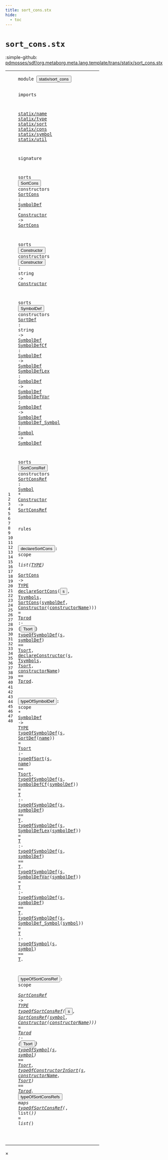 ```yaml
---
title: sort_cons.stx
hide:
  - toc
---
```


# `sort_cons.stx`

:simple-github: [pdmosses/sdf/org.metaborg.meta.lang.template/trans/statix/sort_cons.stx]

[pdmosses/sdf/org.metaborg.meta.lang.template/trans/statix/sort_cons.stx]: https://github.com/pdmosses/sdf/blob/master/org.metaborg.meta.lang.template/trans/statix/sort_cons.stx "The source file on GitHub"

<div class="stx"><table class="highlighttable"><tbody><tr><td class="linenos"><div class="linenodiv"><pre><span></span>1
2
3
4
5
6
7
8
9
10
11
12
13
14
15
16
17
18
19
20
21
22
23
24
25
26
27
28
29
30
31
32
33
34
35
36
37
38
39
40
41
42
43
44
45
46
47
48
</pre></div></td>
<td class="code"><pre><code><span class="keyword">module</span> <button class="modal-open" id="statix/sort_cons_1_8" title="a definition with multiple references" data-urls="../main.stx/#statix/sort_cons line 17_3; ../production.stx/#statix/sort_cons line 7_3; ../section/priority.stx/#statix/sort_cons line 7_3; ../section/syntax.stx/#statix/sort_cons line 9_3; ../section/template.stx/#statix/sort_cons line 8_3"><span class="token sort_Id">statix/sort_cons</span></button>

<span class="keyword">imports</span>

  <a href="../name.stx/#statix/name_1_8" id="statix/name_5_3" title="a reference to a single-file definition"><span class="token sort_Id">statix/name</span></a>
  <a href="../type.stx/#statix/type_1_8" id="statix/type_6_3" title="a reference to a single-file definition"><span class="token sort_Id">statix/type</span></a>
  <a href="../sort.stx/#statix/sort_1_8" id="statix/sort_7_3" title="a reference to a single-file definition"><span class="token sort_Id">statix/sort</span></a>
  <a href="../cons.stx/#statix/cons_1_8" id="statix/cons_8_3" title="a reference to a single-file definition"><span class="token sort_Id">statix/cons</span></a>
  <a href="../symbol.stx/#statix/symbol_1_8" id="statix/symbol_9_3" title="a reference to a single-file definition"><span class="token sort_Id">statix/symbol</span></a>
  <a href="../util.stx/#statix/util_1_8" id="statix/util_10_3" title="a reference to a single-file definition"><span class="token sort_Id">statix/util</span></a>

<span class="keyword">signature</span>

  <span class="keyword">sorts</span> <span class="cons_SortDecl"><button class="modal-open" id="SortCons_14_9" title="a definition with multiple references" data-urls="#SortCons line 15_43, 32_41; ../section/syntax.stx/#SortCons line 37_29; ../section/template.stx/#SortCons line 20_34"><span class="token sort_Id">SortCons</span></button></span> <span class="keyword">constructors</span>
    <span class="cons_OpDecl"><a href="#SortCons_33_32" id="SortCons_15_5" title="a definition with a single reference"><span class="token sort_Id">SortCons</span></a> <span class="operator">:</span> <span class="cons_SimpleSort"><a href="#SymbolDef_20_9" id="SymbolDef_15_16" title="a reference to a single-file definition"><span class="token sort_Id">SymbolDef</span></a></span> <span class="operator">*</span> <span class="cons_SimpleSort"><a href="#Constructor_17_9" id="Constructor_15_28" title="a reference to a single-file definition"><span class="token sort_Id">Constructor</span></a></span> <span class="operator">-&gt;</span> <span class="cons_SimpleSort"><a href="#SortCons_14_9" id="SortCons_15_43" title="a reference to a single-file definition"><span class="token sort_Id">SortCons</span></a></span></span>

  <span class="keyword">sorts</span> <span class="cons_SortDecl"><button class="modal-open" id="Constructor_17_9" title="a definition with multiple references" data-urls="#Constructor line 15_28, 18_29, 28_28"><span class="token sort_Id">Constructor</span></button></span> <span class="keyword">constructors</span>
    <span class="cons_OpDecl"><button class="modal-open" id="Constructor_18_5" title="a definition with multiple references" data-urls="#Constructor line 33_52, 45_44"><span class="token sort_Id">Constructor</span></button> <span class="operator">:</span> <span class="cons_StringSort"><span class="keyword">string</span></span> <span class="operator">-&gt;</span> <span class="cons_SimpleSort"><a href="#Constructor_17_9" id="Constructor_18_29" title="a reference to a single-file definition"><span class="token sort_Id">Constructor</span></a></span></span>

  <span class="keyword">sorts</span> <span class="cons_SortDecl"><button class="modal-open" id="SymbolDef_20_9" title="a definition with multiple references" data-urls="#SymbolDef line 15_16, 21_37, 22_24, 22_37, 23_24, 23_37, 24_24, 24_37, 25_37, 37_28; ../production.stx/#SymbolDef line 11_46; ../section/syntax.stx/#SymbolDef line 36_29; ../section/template.stx/#SymbolDef line 19_34, 99_25"><span class="token sort_Id">SymbolDef</span></button></span> <span class="keyword">constructors</span>
    <span class="cons_OpDecl"><a href="#SortDef_38_22" id="SortDef_21_5" title="a definition with a single reference"><span class="token sort_Id">SortDef</span></a>          <span class="operator">:</span> <span class="cons_StringSort"><span class="keyword">string</span></span>    <span class="operator">-&gt;</span> <span class="cons_SimpleSort"><a href="#SymbolDef_20_9" id="SymbolDef_21_37" title="a reference to a single-file definition"><span class="token sort_Id">SymbolDef</span></a></span></span>
    <span class="cons_OpDecl"><a href="#SymbolDefCf_39_22" id="SymbolDefCf_22_5" title="a definition with a single reference"><span class="token sort_Id">SymbolDefCf</span></a>      <span class="operator">:</span> <span class="cons_SimpleSort"><a href="#SymbolDef_20_9" id="SymbolDef_22_24" title="a reference to a single-file definition"><span class="token sort_Id">SymbolDef</span></a></span> <span class="operator">-&gt;</span> <span class="cons_SimpleSort"><a href="#SymbolDef_20_9" id="SymbolDef_22_37" title="a reference to a single-file definition"><span class="token sort_Id">SymbolDef</span></a></span></span>
    <span class="cons_OpDecl"><a href="#SymbolDefLex_40_22" id="SymbolDefLex_23_5" title="a definition with a single reference"><span class="token sort_Id">SymbolDefLex</span></a>     <span class="operator">:</span> <span class="cons_SimpleSort"><a href="#SymbolDef_20_9" id="SymbolDef_23_24" title="a reference to a single-file definition"><span class="token sort_Id">SymbolDef</span></a></span> <span class="operator">-&gt;</span> <span class="cons_SimpleSort"><a href="#SymbolDef_20_9" id="SymbolDef_23_37" title="a reference to a single-file definition"><span class="token sort_Id">SymbolDef</span></a></span></span>
    <span class="cons_OpDecl"><a href="#SymbolDefVar_41_22" id="SymbolDefVar_24_5" title="a definition with a single reference"><span class="token sort_Id">SymbolDefVar</span></a>     <span class="operator">:</span> <span class="cons_SimpleSort"><a href="#SymbolDef_20_9" id="SymbolDef_24_24" title="a reference to a single-file definition"><span class="token sort_Id">SymbolDef</span></a></span> <span class="operator">-&gt;</span> <span class="cons_SimpleSort"><a href="#SymbolDef_20_9" id="SymbolDef_24_37" title="a reference to a single-file definition"><span class="token sort_Id">SymbolDef</span></a></span></span>
    <span class="cons_OpDecl"><a href="#SymbolDef_Symbol_42_22" id="SymbolDef_Symbol_25_5" title="a definition with a single reference"><span class="token sort_Id">SymbolDef_Symbol</span></a> <span class="operator">:</span> <span class="cons_SimpleSort"><a href="../symbol.stx/#Symbol_11_9" id="Symbol_25_24" title="a reference to a single-file definition"><span class="token sort_Id">Symbol</span></a></span>    <span class="operator">-&gt;</span> <span class="cons_SimpleSort"><a href="#SymbolDef_20_9" id="SymbolDef_25_37" title="a reference to a single-file definition"><span class="token sort_Id">SymbolDef</span></a></span></span>

  <span class="keyword">sorts</span> <span class="cons_SortDecl"><button class="modal-open" id="SortConsRef_27_9" title="a definition with multiple references" data-urls="#SortConsRef line 28_43, 44_30; ../section/priority.stx/#SortConsRef line 26_22, 27_27, 28_43"><span class="token sort_Id">SortConsRef</span></button></span> <span class="keyword">constructors</span>
    <span class="cons_OpDecl"><a href="#SortConsRef_45_24" id="SortConsRef_28_5" title="a definition with a single reference"><span class="token sort_Id">SortConsRef</span></a> <span class="operator">:</span> <span class="cons_SimpleSort"><a href="../symbol.stx/#Symbol_11_9" id="Symbol_28_19" title="a reference to a single-file definition"><span class="token sort_Id">Symbol</span></a></span> <span class="operator">*</span> <span class="cons_SimpleSort"><a href="#Constructor_17_9" id="Constructor_28_28" title="a reference to a single-file definition"><span class="token sort_Id">Constructor</span></a></span> <span class="operator">-&gt;</span> <span class="cons_SimpleSort"><a href="#SortConsRef_27_9" id="SortConsRef_28_43" title="a reference to a single-file definition"><span class="token sort_Id">SortConsRef</span></a></span></span>

<span class="keyword">rules</span>

  <button class="modal-open" id="declareSortCons_32_3" title="a definition with multiple references" data-urls="#declareSortCons line 33_3; ../section/syntax.stx/#declareSortCons line 78_5; ../section/template.stx/#declareSortCons line 57_5"><span class="token sort_Id">declareSortCons</span></button><span class="operator">:</span> <span class="cons_ScopeSort"><span class="keyword">scope</span></span> <span class="operator">*</span> <span class="keyword">list</span><span class="operator">(</span><span class="cons_SimpleSort"><a href="../type.stx/#TYPE_5_9" id="TYPE_32_33" title="a reference to a single-file definition"><span class="token sort_Id">TYPE</span></a></span><span class="operator">)</span> <span class="operator">*</span> <span class="cons_SimpleSort"><a href="#SortCons_14_9" id="SortCons_32_41" title="a reference to a single-file definition"><span class="token sort_Id">SortCons</span></a></span> <span class="operator">-&gt;</span> <span class="cons_SimpleSort"><a href="../type.stx/#TYPE_5_9" id="TYPE_32_53" title="a reference to a single-file definition"><span class="token sort_Id">TYPE</span></a></span>
  <a href="#declareSortCons_32_3" id="declareSortCons_33_3" title="a reference to a single-file definition"><span class="token sort_Id">declareSortCons</span></a><span class="operator">(</span><span class="cons_Var"><button class="modal-open" id="s_33_19" title="a definition with multiple references" data-urls="#s line 34_21, 35_24"><span class="token sort_Id">s</span></button></span><span class="operator">,</span> <span class="cons_Var"><a href="#Tsymbols_35_27" id="Tsymbols_33_22" title="a definition with a single reference"><span class="token sort_Id">Tsymbols</span></a></span><span class="operator">,</span> <span class="cons_Op"><a href="#SortCons_15_5" id="SortCons_33_32" title="a reference to a single-file definition"><span class="token sort_Id">SortCons</span></a><span class="operator">(</span><span class="cons_Var"><a href="#symbolDef_34_24" id="symbolDef_33_41" title="a definition with a single reference"><span class="token sort_Id">symbolDef</span></a></span><span class="operator">,</span> <span class="cons_Op"><a href="#Constructor_18_5" id="Constructor_33_52" title="a reference to a single-file definition"><span class="token sort_Id">Constructor</span></a><span class="operator">(</span><span class="cons_Var"><a href="#constructorName_35_44" id="constructorName_33_64" title="a definition with a single reference"><span class="token sort_Id">constructorName</span></a></span><span class="operator">)</span></span><span class="operator">)</span></span><span class="operator">)</span> <span class="operator">=</span> <span class="cons_Var"><a href="#Tprod_35_64" id="Tprod_33_85" title="a definition with a single reference"><span class="token sort_Id">Tprod</span></a></span> <span class="operator">:-</span> <span class="operator">{</span><span class="cons_Var"><button class="modal-open" id="Tsort_33_95" title="a definition with multiple references" data-urls="#Tsort line 34_38, 35_37"><span class="token sort_Id">Tsort</span></button></span><span class="operator">}</span>
    <a href="#typeOfSymbolDef_37_3" id="typeOfSymbolDef_34_5" title="a reference to a single-file definition"><span class="token sort_Id">typeOfSymbolDef</span></a><span class="operator">(</span><span class="cons_Var"><a href="#s_33_19" id="s_34_21" title="a reference to a single-file definition"><span class="token sort_Id">s</span></a></span><span class="operator">,</span> <span class="cons_Var"><a href="#symbolDef_33_41" id="symbolDef_34_24" title="a reference to a single-file definition"><span class="token sort_Id">symbolDef</span></a></span><span class="operator">)</span> <span class="operator">==</span> <span class="cons_Var"><a href="#Tsort_33_95" id="Tsort_34_38" title="a reference to a single-file definition"><span class="token sort_Id">Tsort</span></a></span><span class="operator">,</span>
    <a href="../cons.stx/#declareConstructor_11_3" id="declareConstructor_35_5" title="a reference to a single-file definition"><span class="token sort_Id">declareConstructor</span></a><span class="operator">(</span><span class="cons_Var"><a href="#s_33_19" id="s_35_24" title="a reference to a single-file definition"><span class="token sort_Id">s</span></a></span><span class="operator">,</span> <span class="cons_Var"><a href="#Tsymbols_33_22" id="Tsymbols_35_27" title="a reference to a single-file definition"><span class="token sort_Id">Tsymbols</span></a></span><span class="operator">,</span> <span class="cons_Var"><a href="#Tsort_33_95" id="Tsort_35_37" title="a reference to a single-file definition"><span class="token sort_Id">Tsort</span></a></span><span class="operator">,</span> <span class="cons_Var"><a href="#constructorName_33_64" id="constructorName_35_44" title="a reference to a single-file definition"><span class="token sort_Id">constructorName</span></a></span><span class="operator">)</span> <span class="operator">==</span> <span class="cons_Var"><a href="#Tprod_33_85" id="Tprod_35_64" title="a reference to a single-file definition"><span class="token sort_Id">Tprod</span></a></span><span class="operator">.</span>

  <button class="modal-open" id="typeOfSymbolDef_37_3" title="a definition with multiple references" data-urls="#typeOfSymbolDef line 34_5, 38_3, 39_3, 39_59, 40_3, 40_59, 41_3, 41_59, 42_3; ../section/syntax.stx/#typeOfSymbolDef line 71_5; ../section/template.stx/#typeOfSymbolDef line 50_5, 106_59"><span class="token sort_Id">typeOfSymbolDef</span></button><span class="operator">:</span> <span class="cons_ScopeSort"><span class="keyword">scope</span></span> <span class="operator">*</span> <span class="cons_SimpleSort"><a href="#SymbolDef_20_9" id="SymbolDef_37_28" title="a reference to a single-file definition"><span class="token sort_Id">SymbolDef</span></a></span> <span class="operator">-&gt;</span> <span class="cons_SimpleSort"><a href="../type.stx/#TYPE_5_9" id="TYPE_37_41" title="a reference to a single-file definition"><span class="token sort_Id">TYPE</span></a></span>
  <a href="#typeOfSymbolDef_37_3" id="typeOfSymbolDef_38_3" title="a reference to a single-file definition"><span class="token sort_Id">typeOfSymbolDef</span></a><span class="operator">(</span><span class="cons_Var"><a href="#s_38_70" id="s_38_19" title="a definition with a single reference"><span class="token sort_Id">s</span></a></span><span class="operator">,</span> <span class="cons_Op"><a href="#SortDef_21_5" id="SortDef_38_22" title="a reference to a single-file definition"><span class="token sort_Id">SortDef</span></a><span class="operator">(</span><span class="cons_Var"><a href="#name_38_73" id="name_38_30" title="a definition with a single reference"><span class="token sort_Id">name</span></a></span><span class="operator">)</span></span><span class="operator">)</span>            <span class="operator">=</span> <span class="cons_Var"><a href="#Tsort_38_92" id="Tsort_38_50" title="a definition with a single reference"><span class="token sort_Id">Tsort</span></a></span> <span class="operator">:-</span> <a href="../sort.stx/#typeOfSort_28_3" id="typeOfSort_38_59" title="a reference to a single-file definition"><span class="token sort_Id">typeOfSort</span></a><span class="operator">(</span><span class="cons_Var"><a href="#s_38_19" id="s_38_70" title="a reference to a single-file definition"><span class="token sort_Id">s</span></a></span><span class="operator">,</span> <span class="cons_Var"><a href="#name_38_30" id="name_38_73" title="a reference to a single-file definition"><span class="token sort_Id">name</span></a></span><span class="operator">)</span>           <span class="operator">==</span> <span class="cons_Var"><a href="#Tsort_38_50" id="Tsort_38_92" title="a reference to a single-file definition"><span class="token sort_Id">Tsort</span></a></span><span class="operator">.</span>
  <a href="#typeOfSymbolDef_37_3" id="typeOfSymbolDef_39_3" title="a reference to a single-file definition"><span class="token sort_Id">typeOfSymbolDef</span></a><span class="operator">(</span><span class="cons_Var"><a href="#s_39_75" id="s_39_19" title="a definition with a single reference"><span class="token sort_Id">s</span></a></span><span class="operator">,</span> <span class="cons_Op"><a href="#SymbolDefCf_22_5" id="SymbolDefCf_39_22" title="a reference to a single-file definition"><span class="token sort_Id">SymbolDefCf</span></a><span class="operator">(</span><span class="cons_Var"><a href="#symbolDef_39_78" id="symbolDef_39_34" title="a definition with a single reference"><span class="token sort_Id">symbolDef</span></a></span><span class="operator">)</span></span><span class="operator">)</span>   <span class="operator">=</span> <span class="cons_Var"><a href="#T_39_92" id="T_39_50" title="a definition with a single reference"><span class="token sort_Id">T</span></a></span>     <span class="operator">:-</span> <a href="#typeOfSymbolDef_37_3" id="typeOfSymbolDef_39_59" title="a reference to a single-file definition"><span class="token sort_Id">typeOfSymbolDef</span></a><span class="operator">(</span><span class="cons_Var"><a href="#s_39_19" id="s_39_75" title="a reference to a single-file definition"><span class="token sort_Id">s</span></a></span><span class="operator">,</span> <span class="cons_Var"><a href="#symbolDef_39_34" id="symbolDef_39_78" title="a reference to a single-file definition"><span class="token sort_Id">symbolDef</span></a></span><span class="operator">)</span> <span class="operator">==</span> <span class="cons_Var"><a href="#T_39_50" id="T_39_92" title="a reference to a single-file definition"><span class="token sort_Id">T</span></a></span><span class="operator">.</span>
  <a href="#typeOfSymbolDef_37_3" id="typeOfSymbolDef_40_3" title="a reference to a single-file definition"><span class="token sort_Id">typeOfSymbolDef</span></a><span class="operator">(</span><span class="cons_Var"><a href="#s_40_75" id="s_40_19" title="a definition with a single reference"><span class="token sort_Id">s</span></a></span><span class="operator">,</span> <span class="cons_Op"><a href="#SymbolDefLex_23_5" id="SymbolDefLex_40_22" title="a reference to a single-file definition"><span class="token sort_Id">SymbolDefLex</span></a><span class="operator">(</span><span class="cons_Var"><a href="#symbolDef_40_78" id="symbolDef_40_35" title="a definition with a single reference"><span class="token sort_Id">symbolDef</span></a></span><span class="operator">)</span></span><span class="operator">)</span>  <span class="operator">=</span> <span class="cons_Var"><a href="#T_40_92" id="T_40_50" title="a definition with a single reference"><span class="token sort_Id">T</span></a></span>     <span class="operator">:-</span> <a href="#typeOfSymbolDef_37_3" id="typeOfSymbolDef_40_59" title="a reference to a single-file definition"><span class="token sort_Id">typeOfSymbolDef</span></a><span class="operator">(</span><span class="cons_Var"><a href="#s_40_19" id="s_40_75" title="a reference to a single-file definition"><span class="token sort_Id">s</span></a></span><span class="operator">,</span> <span class="cons_Var"><a href="#symbolDef_40_35" id="symbolDef_40_78" title="a reference to a single-file definition"><span class="token sort_Id">symbolDef</span></a></span><span class="operator">)</span> <span class="operator">==</span> <span class="cons_Var"><a href="#T_40_50" id="T_40_92" title="a reference to a single-file definition"><span class="token sort_Id">T</span></a></span><span class="operator">.</span>
  <a href="#typeOfSymbolDef_37_3" id="typeOfSymbolDef_41_3" title="a reference to a single-file definition"><span class="token sort_Id">typeOfSymbolDef</span></a><span class="operator">(</span><span class="cons_Var"><a href="#s_41_75" id="s_41_19" title="a definition with a single reference"><span class="token sort_Id">s</span></a></span><span class="operator">,</span> <span class="cons_Op"><a href="#SymbolDefVar_24_5" id="SymbolDefVar_41_22" title="a reference to a single-file definition"><span class="token sort_Id">SymbolDefVar</span></a><span class="operator">(</span><span class="cons_Var"><a href="#symbolDef_41_78" id="symbolDef_41_35" title="a definition with a single reference"><span class="token sort_Id">symbolDef</span></a></span><span class="operator">)</span></span><span class="operator">)</span>  <span class="operator">=</span> <span class="cons_Var"><a href="#T_41_92" id="T_41_50" title="a definition with a single reference"><span class="token sort_Id">T</span></a></span>     <span class="operator">:-</span> <a href="#typeOfSymbolDef_37_3" id="typeOfSymbolDef_41_59" title="a reference to a single-file definition"><span class="token sort_Id">typeOfSymbolDef</span></a><span class="operator">(</span><span class="cons_Var"><a href="#s_41_19" id="s_41_75" title="a reference to a single-file definition"><span class="token sort_Id">s</span></a></span><span class="operator">,</span> <span class="cons_Var"><a href="#symbolDef_41_35" id="symbolDef_41_78" title="a reference to a single-file definition"><span class="token sort_Id">symbolDef</span></a></span><span class="operator">)</span> <span class="operator">==</span> <span class="cons_Var"><a href="#T_41_50" id="T_41_92" title="a reference to a single-file definition"><span class="token sort_Id">T</span></a></span><span class="operator">.</span>
  <a href="#typeOfSymbolDef_37_3" id="typeOfSymbolDef_42_3" title="a reference to a single-file definition"><span class="token sort_Id">typeOfSymbolDef</span></a><span class="operator">(</span><span class="cons_Var"><a href="#s_42_72" id="s_42_19" title="a definition with a single reference"><span class="token sort_Id">s</span></a></span><span class="operator">,</span> <span class="cons_Op"><a href="#SymbolDef_Symbol_25_5" id="SymbolDef_Symbol_42_22" title="a reference to a single-file definition"><span class="token sort_Id">SymbolDef_Symbol</span></a><span class="operator">(</span><span class="cons_Var"><a href="#symbol_42_75" id="symbol_42_39" title="a definition with a single reference"><span class="token sort_Id">symbol</span></a></span><span class="operator">)</span></span><span class="operator">)</span> <span class="operator">=</span> <span class="cons_Var"><a href="#T_42_92" id="T_42_50" title="a definition with a single reference"><span class="token sort_Id">T</span></a></span>     <span class="operator">:-</span> <a href="../symbol.stx/#typeOfSymbol_36_3" id="typeOfSymbol_42_59" title="a reference to a single-file definition"><span class="token sort_Id">typeOfSymbol</span></a><span class="operator">(</span><span class="cons_Var"><a href="#s_42_19" id="s_42_72" title="a reference to a single-file definition"><span class="token sort_Id">s</span></a></span><span class="operator">,</span> <span class="cons_Var"><a href="#symbol_42_39" id="symbol_42_75" title="a reference to a single-file definition"><span class="token sort_Id">symbol</span></a></span><span class="operator">)</span>       <span class="operator">==</span> <span class="cons_Var"><a href="#T_42_50" id="T_42_92" title="a reference to a single-file definition"><span class="token sort_Id">T</span></a></span><span class="operator">.</span>

  <button class="modal-open" id="typeOfSortConsRef_44_3" title="a definition with multiple references" data-urls="#typeOfSortConsRef line 45_3, 48_27; ../section/priority.stx/#typeOfSortConsRef line 56_53"><span class="token sort_Id">typeOfSortConsRef</span></button><span class="operator">:</span> <span class="cons_ScopeSort"><span class="keyword">scope</span></span> <span class="operator">*</span> <span class="cons_SimpleSort"><a href="#SortConsRef_27_9" id="SortConsRef_44_30" title="a reference to a single-file definition"><span class="token sort_Id">SortConsRef</span></a></span> <span class="operator">-&gt;</span> <span class="cons_SimpleSort"><a href="../type.stx/#TYPE_5_9" id="TYPE_44_45" title="a reference to a single-file definition"><span class="token sort_Id">TYPE</span></a></span>
  <a href="#typeOfSortConsRef_44_3" id="typeOfSortConsRef_45_3" title="a reference to a single-file definition"><span class="token sort_Id">typeOfSortConsRef</span></a><span class="operator">(</span><span class="cons_Var"><button class="modal-open" id="s_45_21" title="a definition with multiple references" data-urls="#s line 46_18, 47_29"><span class="token sort_Id">s</span></button></span><span class="operator">,</span> <span class="cons_Op"><a href="#SortConsRef_28_5" id="SortConsRef_45_24" title="a reference to a single-file definition"><span class="token sort_Id">SortConsRef</span></a><span class="operator">(</span><span class="cons_Var"><a href="#symbol_46_21" id="symbol_45_36" title="a definition with a single reference"><span class="token sort_Id">symbol</span></a></span><span class="operator">,</span> <span class="cons_Op"><a href="#Constructor_18_5" id="Constructor_45_44" title="a reference to a single-file definition"><span class="token sort_Id">Constructor</span></a><span class="operator">(</span><span class="cons_Var"><a href="#constructorName_47_32" id="constructorName_45_56" title="a definition with a single reference"><span class="token sort_Id">constructorName</span></a></span><span class="operator">)</span></span><span class="operator">)</span></span><span class="operator">)</span> <span class="operator">=</span> <span class="cons_Var"><a href="#Tprod_47_59" id="Tprod_45_77" title="a definition with a single reference"><span class="token sort_Id">Tprod</span></a></span> <span class="operator">:-</span> <span class="operator">{</span><span class="cons_Var"><button class="modal-open" id="Tsort_45_87" title="a definition with multiple references" data-urls="#Tsort line 46_32, 47_49"><span class="token sort_Id">Tsort</span></button></span><span class="operator">}</span>
    <a href="../symbol.stx/#typeOfSymbol_36_3" id="typeOfSymbol_46_5" title="a reference to a single-file definition"><span class="token sort_Id">typeOfSymbol</span></a><span class="operator">(</span><span class="cons_Var"><a href="#s_45_21" id="s_46_18" title="a reference to a single-file definition"><span class="token sort_Id">s</span></a></span><span class="operator">,</span> <span class="cons_Var"><a href="#symbol_45_36" id="symbol_46_21" title="a reference to a single-file definition"><span class="token sort_Id">symbol</span></a></span><span class="operator">)</span> <span class="operator">==</span> <span class="cons_Var"><a href="#Tsort_45_87" id="Tsort_46_32" title="a reference to a single-file definition"><span class="token sort_Id">Tsort</span></a></span><span class="operator">,</span>
    <a href="../cons.stx/#typeOfConstructorInSort_32_3" id="typeOfConstructorInSort_47_5" title="a reference to a single-file definition"><span class="token sort_Id">typeOfConstructorInSort</span></a><span class="operator">(</span><span class="cons_Var"><a href="#s_45_21" id="s_47_29" title="a reference to a single-file definition"><span class="token sort_Id">s</span></a></span><span class="operator">,</span> <span class="cons_Var"><a href="#constructorName_45_56" id="constructorName_47_32" title="a reference to a single-file definition"><span class="token sort_Id">constructorName</span></a></span><span class="operator">,</span> <span class="cons_Var"><a href="#Tsort_45_87" id="Tsort_47_49" title="a reference to a single-file definition"><span class="token sort_Id">Tsort</span></a></span><span class="operator">)</span> <span class="operator">==</span> <span class="cons_Var"><a href="#Tprod_45_77" id="Tprod_47_59" title="a reference to a single-file definition"><span class="token sort_Id">Tprod</span></a></span><span class="operator">.</span>
  <button class="modal-open" id="typeOfSortConsRefs_48_3" title="a definition with multiple references" data-urls="../section/priority.stx/#typeOfSortConsRefs line 57_53, 58_53"><span class="token sort_Id">typeOfSortConsRefs</span></button> <span class="keyword">maps</span> <a href="#typeOfSortConsRef_44_3" id="typeOfSortConsRef_48_27" title="a reference to a single-file definition"><span class="token sort_Id">typeOfSortConsRef</span></a><span class="operator">(*,</span> <span class="keyword">list</span><span class="operator">(*))</span> <span class="operator">=</span> <span class="keyword">list</span><span class="operator">(*)</span>

</code></pre></td></tr></tbody></table></div>

<div id="modal">
  <div id="modal-content">
    <span id="modal-close">&times;</span>
    <h2 id="modal-h2"></h2>
    <p  id="modal-p"></p>
    <ul id="modal-ul"></ul>
  </div>
</div>
